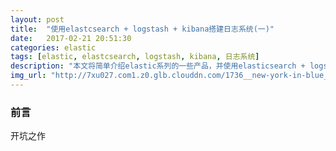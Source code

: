 ```yaml
---
layout: post
title:  "使用elastcsearch + logstash + kibana搭建日志系统(一)"
date:   2017-02-21 20:51:30
categories: elastic
tags: [elastic, elastcsearch, logstash, kibana, 日志系统]
description: "本文将简单介绍elastic系列的一些产品，并使用elasticsearch + logstash + kibana 搭建一个简单的日志系统"
img_url: "http://7xu027.com1.z0.glb.clouddn.com/1736__new-york-in-blue_p.jpg"
---
```


### 前言

开坑之作
